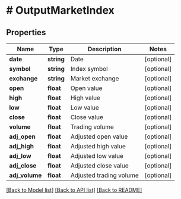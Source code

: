 # # OutputMarketIndex

## Properties

Name | Type | Description | Notes
------------ | ------------- | ------------- | -------------
**date** | **string** | Date | [optional]
**symbol** | **string** | Index symbol | [optional]
**exchange** | **string** | Market exchange | [optional]
**open** | **float** | Open value | [optional]
**high** | **float** | High value | [optional]
**low** | **float** | Low value | [optional]
**close** | **float** | Close value | [optional]
**volume** | **float** | Trading volume | [optional]
**adj_open** | **float** | Adjusted open value | [optional]
**adj_high** | **float** | Adjusted high value | [optional]
**adj_low** | **float** | Adjusted low value | [optional]
**adj_close** | **float** | Adjusted close value | [optional]
**adj_volume** | **float** | Adjusted trading volume | [optional]

[[Back to Model list]](../../README.md#models) [[Back to API list]](../../README.md#endpoints) [[Back to README]](../../README.md)
